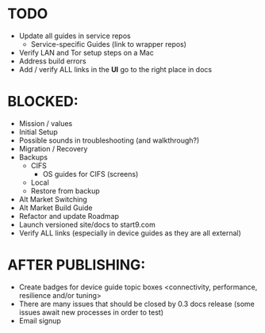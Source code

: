# TODO
- Update all guides in service repos
    - Service-specific Guides (link to wrapper repos)
- Verify LAN and Tor setup steps on a Mac
- Address build errors
- Add / verify ALL links in the **UI** go to the right place in docs

# BLOCKED:
- Mission / values
- Initial Setup
- Possible sounds in troubleshooting (and walkthrough?)
- Migration / Recovery
- Backups
    - CIFS
        - OS guides for CIFS (screens)
    - Local
    - Restore from backup
- Alt Market Switching
- Alt Market Build Guide
- Refactor and update Roadmap
- Launch versioned site/docs to start9.com
- Verify ALL links (especially in device guides as they are all external)

# AFTER PUBLISHING:
- Create badges for device guide topic boxes <connectivity, performance, resilience and/or tuning>
- There are many issues that should be closed by 0.3 docs release (some issues await new processes in order to test)
- Email signup
